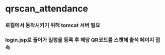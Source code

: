 # qrscan_attendance
### 로컬에서 동작시키기 위해 tomcat 서버 필요
### login.jsp로 들어가 일정을 등록 후 해당 QR코드를 스캔해 출석 페이지 접속
